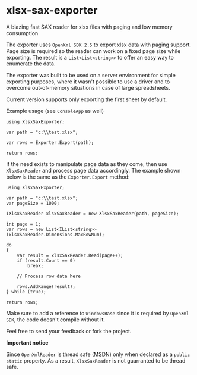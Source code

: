 # xlsx-sax-exporter
A blazing fast SAX reader for xlsx files with paging and low memory consumption

The exporter uses `OpenXml SDK 2.5` to export xlsx data with paging support.
Page size is required so the reader can work on a fixed page size while exporting.
The result is a `List<List<string>>` to offer an easy way to enumerate the data.

The exporter was built to be used on a server environment for simple exporting purposes, 
where it wasn't possible to use a driver and to overcome out-of-memory situations in case of large spreadsheets.

Current version supports only exporting the first sheet by default. 

Example usage (see `ConsoleApp` as well)

```
using XlsxSaxExporter;

var path = "c:\\test.xlsx";

var rows = Exporter.Export(path);

return rows;
```

If the need exists to manipulate page data as they come, then use `XlsxSaxReader` and process page data accordingly.
The example shown below is the same as the `Exporter.Export` method:

```
using XlsxSaxExporter;

var path = "c:\\test.xlsx";
var pageSize = 1000;

IXlsxSaxReader xlsxSaxReader = new XlsxSaxReader(path, pageSize);

int page = 1;
var rows = new List<IList<string>>(xlsxSaxReader.Dimensions.MaxRowNum);

do
{
    var result = xlsxSaxReader.Read(page++);
    if (result.Count == 0)
        break;
        
    // Process row data here

    rows.AddRange(result);
} while (true);

return rows;
```

Make sure to add a reference to `WindowsBase` since it is required by `OpenXml SDK`, the code doesn't compile without it.

Feel free to send your feedback or fork the project.

**Important notice**

Since `OpenXmlReader` is thread safe ([MSDN](https://msdn.microsoft.com/en-us/library/documentformat.openxml.openxmlreader(v=office.15).aspx)) only when declared as a `public static` property. As a result, `XlsxSaxReader` is not guarranted to be thread safe.

